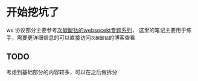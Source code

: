 # 开始挖坑了

ws 协议部分主要参考[次碳酸钴的websocekt专题系列](https://www.web-tinker.com/selection/)，
这里的笔记主要用于练手，需要更详细信息的可以直接访问`次碳酸钴`的博客查看

## TODO
考虑到基础部分的内容较多，可以在之后做拆分